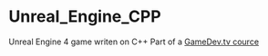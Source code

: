 # Unreal_Engine_CPP
Unreal Engine 4 game writen on C++
Part of a <a href="https://www.udemy.com/course/unrealcourse/">GameDev.tv cource</a>
